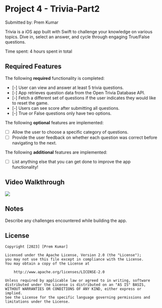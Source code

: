 # Project 4 - Trivia-Part2

Submitted by: Prem Kumar

Trivia is a iOS app built with Swift to challenge your knowledge on various topics. Dive in, select an answer, and cycle through engaging True/False questions.

Time spent: 4 hours spent in total

## Required Features

The following **required** functionality is completed:

- [-] User can view and answer at least 5 trivia questions.
- [-] App retrieves question data from the Open Trivia Database API.
- [-] Fetch a different set of questions if the user indicates they would like to reset the game.
- [-] Users can see score after submitting all questions.
- [-] True or False questions only have two options.


The following **optional** features are implemented:

  
- [ ] Allow the user to choose a specific category of questions.
- [ ] Provide the user feedback on whether each question was correct before navigating to the next.

The following **additional** features are implemented:

- [ ] List anything else that you can get done to improve the app functionality!

## Video Walkthrough

<div>
    <a href="https://www.loom.com/share/7598eb40db5b48e2a0a464c093df673f">
    </a>
    <a href="https://www.loom.com/share/7598eb40db5b48e2a0a464c093df673f">
      <img style="max-width:300px;" src="https://cdn.loom.com/sessions/thumbnails/7598eb40db5b48e2a0a464c093df673f-with-play.gif">
    </a>
</div>

## Notes

Describe any challenges encountered while building the app.

## License

    Copyright [2023] [Prem Kumar]

    Licensed under the Apache License, Version 2.0 (the "License");
    you may not use this file except in compliance with the License.
    You may obtain a copy of the License at

        http://www.apache.org/licenses/LICENSE-2.0

    Unless required by applicable law or agreed to in writing, software
    distributed under the License is distributed on an "AS IS" BASIS,
    WITHOUT WARRANTIES OR CONDITIONS OF ANY KIND, either express or implied.
    See the License for the specific language governing permissions and
    limitations under the License.
